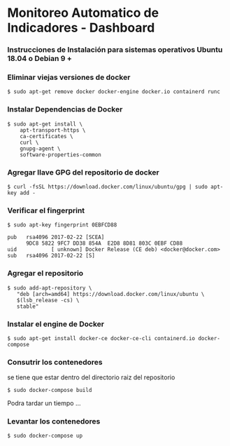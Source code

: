 # Monitoreo Automatico de Indicadores - Dashboard 

### Instrucciones de Instalación para sistemas operativos Ubuntu 18.04 o Debian 9 +

### Eliminar viejas versiones de docker


```
$ sudo apt-get remove docker docker-engine docker.io containerd runc
```

### Instalar Dependencias de Docker

```
$ sudo apt-get install \
    apt-transport-https \
    ca-certificates \
    curl \
    gnupg-agent \
    software-properties-common

```

### Agregar llave GPG del repositorio de docker
```
$ curl -fsSL https://download.docker.com/linux/ubuntu/gpg | sudo apt-key add -
```

### Verificar el fingerprint

```
$ sudo apt-key fingerprint 0EBFCD88
    
pub   rsa4096 2017-02-22 [SCEA]
      9DC8 5822 9FC7 DD38 854A  E2D8 8D81 803C 0EBF CD88
uid           [ unknown] Docker Release (CE deb) <docker@docker.com>
sub   rsa4096 2017-02-22 [S]

```

### Agregar el repositorio

```
$ sudo add-apt-repository \
   "deb [arch=amd64] https://download.docker.com/linux/ubuntu \
   $(lsb_release -cs) \
   stable"
```

### Instalar el engine de Docker

```
$ sudo apt-get install docker-ce docker-ce-cli containerd.io docker-compose
```

### Consutrir los contenedores 
se tiene que estar dentro del directorio raiz del repositorio

```
$ sudo docker-compose build
```
Podra tardar un tiempo ...

### Levantar los contenedores

```
$ sudo docker-compose up
```